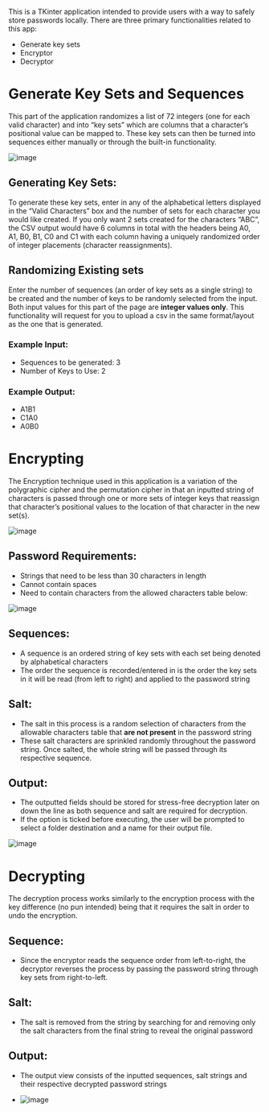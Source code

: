 This is a TKinter application intended to provide users with a way to safely store passwords locally. There are three primary functionalities related to this app:
- Generate key sets
- Encryptor
- Decryptor

# Generate Key Sets and Sequences
This part of the application randomizes a list of 72 integers (one for each valid character) and into “key sets” which are columns that a character’s positional value can be mapped to. These key sets can then be turned into sequences either manually or through the built-in functionality.

![image](https://github.com/RobErdei/password-cypher/assets/91911762/250f6566-620e-4150-93eb-f87097bb7f95)
 
## Generating Key Sets:
To generate these key sets, enter in any of the alphabetical letters displayed in the “Valid Characters” box and the number of sets for each character you would like created. If you only want 2 sets created for the characters “ABC”, the CSV output would have 6 columns in total with the headers being A0, A1, B0, B1, C0 and C1 with each column having a uniquely randomized order of integer placements (character reassignments).
## Randomizing Existing sets
Enter the number of sequences (an order of key sets as a single string) to be created and the number of keys to be randomly selected from the input. Both input values for this part of the page are **integer values only**. This functionality will request for you to upload a csv in the same format/layout as the one that is generated.
### Example Input:
- Sequences to be generated: 3
- Number of Keys to Use: 2
### Example Output:
- A1B1
- C1A0
- A0B0

# Encrypting
The Encryption technique used in this application is a variation of the polygraphic cipher and the permutation cipher in that an inputted string of characters is passed through one or more sets of integer keys that reassign that character’s positional values to the location of that character in the new set(s).

![image](https://github.com/RobErdei/password-cypher/assets/91911762/3da08acb-1a7b-4071-89d7-1b87ac9f80eb)
 
## Password Requirements:
 + Strings that need to be less than 30 characters in length
 + Cannot contain spaces
 + Need to contain characters from the allowed characters table below:

![image](https://github.com/RobErdei/password-cypher/assets/91911762/ff104d6e-d4ed-4e2f-ab76-8247a58e11b7)






## Sequences:
- A sequence is an ordered string of key sets with each set being denoted by alphabetical characters
- The order the sequence is recorded/entered in is the order the key sets in it will be read (from left to right) and applied to the password string
## Salt:
- The salt in this process is a random selection of characters from the allowable characters table that **are not present** in the password string
- These salt characters are sprinkled randomly throughout the password string. Once salted, the whole string will be passed through its respective sequence.
## Output:
- The outputted fields should be stored for stress-free decryption later on down the line as both sequence and salt are required for decryption. 
- If the option is ticked before executing, the user will be prompted to select a folder destination and a name for their output file. 

![image](https://github.com/RobErdei/password-cypher/assets/91911762/4fc05cce-b16d-4ead-9914-e1fd9a374d20)


# Decrypting
The decryption process works similarly to the encryption process with the key difference (no pun intended) being that it requires the salt in order to undo the encryption.
 
## Sequence:
- Since the encryptor reads the sequence order from left-to-right, the decryptor reverses the process by passing the password string through key sets from right-to-left.
## Salt:
- The salt is removed from the string by searching for and removing only the salt characters from the final string to reveal the original password
## Output:
- The output view consists of the inputted sequences, salt strings and their respective decrypted password strings

- ![image](https://github.com/RobErdei/password-cypher/assets/91911762/d99c9d8f-6e17-4cbf-a16b-85ec930744ac)

 

